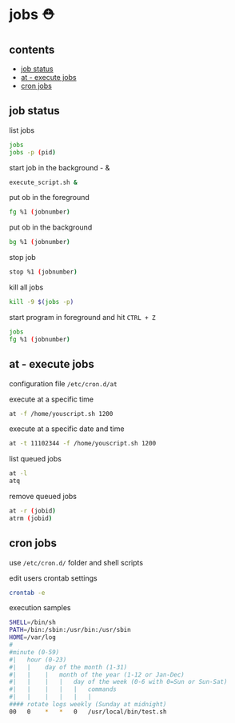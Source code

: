 <!-- omit in toc -->
# jobs ⛑️

<!-- omit in toc -->
## contents

- [job status](#job-status)
- [at - execute jobs](#at---execute-jobs)
- [cron jobs](#cron-jobs)

## job status

list jobs

```sh
jobs
jobs -p (pid)
```

start job in the background - &

```sh
execute_script.sh &
```

put ob in the foreground

```sh
fg %1 (jobnumber)
```

put ob in the background

```sh
bg %1 (jobnumber)
```

stop job

```sh
stop %1 (jobnumber)
```

kill all jobs

```sh
kill -9 $(jobs -p)
```

start program in foreground and hit `CTRL + Z`

```sh
jobs
fg %1 (jobnumber)
```

## at - execute jobs

configuration file `/etc/cron.d/at`

execute at a specific time

```sh
at -f /home/youscript.sh 1200
```

execute at a specific date and time

```sh
at -t 11102344 -f /home/youscript.sh 1200
```

list queued jobs

```sh
at -l
atq
```

remove queued jobs

```sh
at -r (jobid)
atrm (jobid)
```

## cron jobs

use `/etc/cron.d/` folder and shell scripts

edit users crontab settings

```sh
crontab -e
```

execution samples

```sh
SHELL=/bin/sh
PATH=/bin:/sbin:/usr/bin:/usr/sbin
HOME=/var/log
#
#minute (0-59)
#|   hour (0-23)
#|   |    day of the month (1-31)
#|   |    |   month of the year (1-12 or Jan-Dec)
#|   |    |   |   day of the week (0-6 with 0=Sun or Sun-Sat)
#|   |    |   |   |   commands
#|   |    |   |   |   |
#### rotate logs weekly (Sunday at midnight)
00   0    *   *   0   /usr/local/bin/test.sh
```
